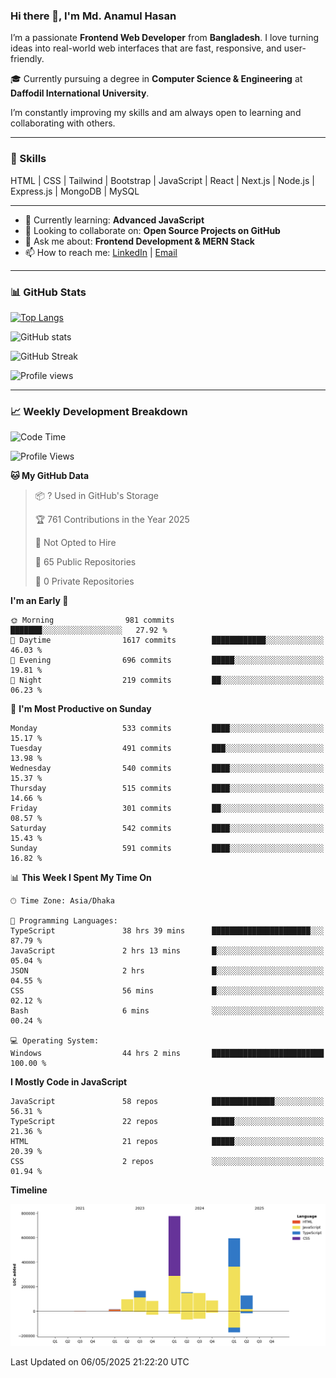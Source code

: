 ### Hi there 👋, I'm Md. Anamul Hasan

I’m a passionate **Frontend Web Developer** from **Bangladesh**. I love turning ideas into real-world web interfaces that are fast, responsive, and user-friendly.

🎓 Currently pursuing a degree in **Computer Science & Engineering** at **Daffodil International University**.

I’m constantly improving my skills and am always open to learning and collaborating with others.

---

### 🚀 Skills
HTML | CSS | Tailwind | Bootstrap | JavaScript | React | Next.js | Node.js | Express.js | MongoDB | MySQL 

---

- 🌱 Currently learning: **Advanced JavaScript**
- 👯 Looking to collaborate on: **Open Source Projects on GitHub**
- 💬 Ask me about: **Frontend Development & MERN Stack**
- 📫 How to reach me: [LinkedIn](https://www.linkedin.com/in/mdanamulhasan201) | [Email](mailto:anamulhasan3625@gmail.com)

---

### 📊 GitHub Stats

[![Top Langs](https://github-readme-stats.vercel.app/api/top-langs/?username=mdanamulhasan201&layout=compact)](https://github.com/anuraghazra/github-readme-stats)

![GitHub stats](https://github-readme-stats.vercel.app/api?username=mdanamulhasan201&show_icons=true&count_private=true&theme=tokyonight)

![GitHub Streak](https://streak-stats.demolab.com?user=mdanamulhasan201&theme=tokyonight)

![Profile views](https://gpvc.arturio.dev/mdanamulhasan201)

---

### 📈 Weekly Development Breakdown

<!--START_SECTION:waka-->
![Code Time](http://img.shields.io/badge/Code%20Time-81%20hrs%2017%20mins-blue)

![Profile Views](http://img.shields.io/badge/Profile%20Views-107-blue)

**🐱 My GitHub Data** 

> 📦 ? Used in GitHub's Storage 
 > 
> 🏆 761 Contributions in the Year 2025
 > 
> 🚫 Not Opted to Hire
 > 
> 📜 65 Public Repositories 
 > 
> 🔑 0 Private Repositories 
 > 
**I'm an Early 🐤** 

```text
🌞 Morning                981 commits         ███████░░░░░░░░░░░░░░░░░░   27.92 % 
🌆 Daytime                1617 commits        ████████████░░░░░░░░░░░░░   46.03 % 
🌃 Evening                696 commits         █████░░░░░░░░░░░░░░░░░░░░   19.81 % 
🌙 Night                  219 commits         ██░░░░░░░░░░░░░░░░░░░░░░░   06.23 % 
```
📅 **I'm Most Productive on Sunday** 

```text
Monday                   533 commits         ████░░░░░░░░░░░░░░░░░░░░░   15.17 % 
Tuesday                  491 commits         ███░░░░░░░░░░░░░░░░░░░░░░   13.98 % 
Wednesday                540 commits         ████░░░░░░░░░░░░░░░░░░░░░   15.37 % 
Thursday                 515 commits         ████░░░░░░░░░░░░░░░░░░░░░   14.66 % 
Friday                   301 commits         ██░░░░░░░░░░░░░░░░░░░░░░░   08.57 % 
Saturday                 542 commits         ████░░░░░░░░░░░░░░░░░░░░░   15.43 % 
Sunday                   591 commits         ████░░░░░░░░░░░░░░░░░░░░░   16.82 % 
```


📊 **This Week I Spent My Time On** 

```text
🕑︎ Time Zone: Asia/Dhaka

💬 Programming Languages: 
TypeScript               38 hrs 39 mins      ██████████████████████░░░   87.79 % 
JavaScript               2 hrs 13 mins       █░░░░░░░░░░░░░░░░░░░░░░░░   05.04 % 
JSON                     2 hrs               █░░░░░░░░░░░░░░░░░░░░░░░░   04.55 % 
CSS                      56 mins             █░░░░░░░░░░░░░░░░░░░░░░░░   02.12 % 
Bash                     6 mins              ░░░░░░░░░░░░░░░░░░░░░░░░░   00.24 % 

💻 Operating System: 
Windows                  44 hrs 2 mins       █████████████████████████   100.00 % 
```

**I Mostly Code in JavaScript** 

```text
JavaScript               58 repos            ██████████████░░░░░░░░░░░   56.31 % 
TypeScript               22 repos            █████░░░░░░░░░░░░░░░░░░░░   21.36 % 
HTML                     21 repos            █████░░░░░░░░░░░░░░░░░░░░   20.39 % 
CSS                      2 repos             ░░░░░░░░░░░░░░░░░░░░░░░░░   01.94 % 
```



**Timeline**

![Lines of Code chart](https://raw.githubusercontent.com/mdanamulhasan201/mdanamulhasan201/main/assets/bar_graph.png)


 Last Updated on 06/05/2025 21:22:20 UTC
<!--END_SECTION:waka-->

